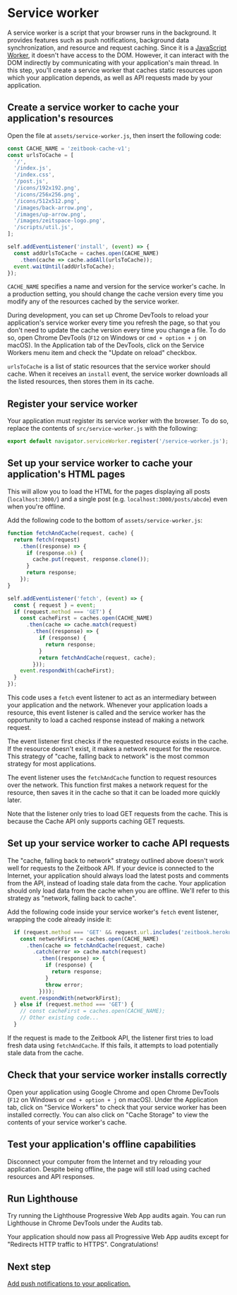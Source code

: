 # Service worker

A service worker is a script that your browser runs in the background. It provides features such as push notifications, background data synchronization, and resource and request caching. Since it is a [JavaScript Worker](https://www.html5rocks.com/en/tutorials/workers/basics/), it doesn't have access to the DOM. However, it can interact with the DOM indirectly by communicating with your application's main thread. In this step, you'll create a service worker that caches static resources upon which your application depends, as well as API requests made by your application.

## Create a service worker to cache your application's resources

Open the file at `assets/service-worker.js`, then insert the following code:

```javascript
const CACHE_NAME = 'zeitbook-cache-v1';
const urlsToCache = [
  '/',
  '/index.js',
  '/index.css',
  '/post.js',
  '/icons/192x192.png',
  '/icons/256x256.png',
  '/icons/512x512.png',
  '/images/back-arrow.png',
  '/images/up-arrow.png',
  '/images/zeitspace-logo.png',
  '/scripts/util.js',
];

self.addEventListener('install', (event) => {
  const addUrlsToCache = caches.open(CACHE_NAME)
    .then(cache => cache.addAll(urlsToCache));
  event.waitUntil(addUrlsToCache);
});
```

`CACHE_NAME` specifies a name and version for the service worker's cache. In a production setting, you should change the cache version every time you modify any of the resources cached by the service worker.

During development, you can set up Chrome DevTools to reload your application's service worker every time you refresh the page, so that you don't need to update the cache version every time you change a file. To do so, open Chrome DevTools (`F12` on Windows or `cmd + option + j` on macOS). In the Application tab of the DevTools, click on the Service Workers menu item and check the "Update on reload" checkbox.

`urlsToCache` is a list of static resources that the service worker should cache. When it receives an `install` event, the service worker downloads all the listed resources, then stores them in its cache.

## Register your service worker

Your application must register its service worker with the browser. To do so, replace the contents of `src/service-worker.js` with the following:

```javascript
export default navigator.serviceWorker.register('/service-worker.js');
```

## Set up your service worker to cache your application's HTML pages

This will allow you to load the HTML for the pages displaying all posts (`localhost:3000/`) and a single post (e.g. `localhost:3000/posts/abcde`) even when you're offline.

Add the following code to the bottom of `assets/service-worker.js`:

```javascript
function fetchAndCache(request, cache) {
  return fetch(request)
    .then((response) => {
      if (response.ok) {
        cache.put(request, response.clone());
      }
      return response;
    });
}

self.addEventListener('fetch', (event) => {
  const { request } = event;
  if (request.method === 'GET') {
    const cacheFirst = caches.open(CACHE_NAME)
      .then(cache => cache.match(request)
        .then((response) => {
          if (response) {
            return response;
          }
          return fetchAndCache(request, cache);
        }));
    event.respondWith(cacheFirst);
  }
});
```

This code uses a `fetch` event listener to act as an intermediary between your application and the network. Whenever your application loads a resource, this event listener is called and the service worker has the opportunity to load a cached response instead of making a network request.

The event listener first checks if the requested resource exists in the cache. If the resource doesn't exist, it makes a network request for the resource. This strategy of "cache, falling back to network" is the most common strategy for most applications.

The event listener uses the `fetchAndCache` function to request resources over the network. This function first makes a network request for the resource, then saves it in the cache so that it can be loaded more quickly later.

Note that the listener only tries to load GET requests from the cache. This is because the Cache API only supports caching GET requests.

## Set up your service worker to cache API requests

The "cache, falling back to network" strategy outlined above doesn't work well for requests to the Zeitbook API. If your device is connected to the Internet, your application should always load the latest posts and comments from the API, instead of loading stale data from the cache. Your application should only load data from the cache when you are offline. We'll refer to this strategy as "network, falling back to cache".

Add the following code inside your service worker's `fetch` event listener, wrapping the code already inside it:

```javascript
  if (request.method === 'GET' && request.url.includes('zeitbook.herokuapp.com')) {
    const networkFirst = caches.open(CACHE_NAME)
      .then(cache => fetchAndCache(request, cache)
        .catch(error => cache.match(request)
          .then((response) => {
            if (response) {
              return response;
            }
            throw error;
          })));
    event.respondWith(networkFirst);
  } else if (request.method === 'GET') {
    // const cacheFirst = caches.open(CACHE_NAME);
    // Other existing code...
  }
```

If the request is made to the Zeitbook API, the listener first tries to load fresh data using `fetchAndCache`. If this fails, it attempts to load potentially stale data from the cache.

## Check that your service worker installs correctly

Open your application using Google Chrome and open Chrome DevTools (`F12` on Windows or `cmd + option + j` on macOS). Under the Application tab, click on "Service Workers" to check that your service worker has been installed correctly. You can also click on "Cache Storage" to view the contents of your service worker's cache.

## Test your application's offline capabilities

Disconnect your computer from the Internet and try reloading your application. Despite being offline, the page will still load using cached resources and API responses.

## Run Lighthouse

Try running the Lighthouse Progressive Web App audits again. You can run Lighthouse in Chrome DevTools under the Audits tab.

Your application should now pass all Progressive Web App audits except for "Redirects HTTP traffic to HTTPS". Congratulations!

## Next step

[Add push notifications to your application.](./03-push-notifications.md)
